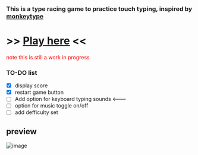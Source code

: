 ### This is a type racing game to practice touch typing, inspired by [monkeytype](https://monkeytype.com)

# >> [Play here](https://oeuf16.github.io/Type-racer/) << 
<span style="color: red;"> note this is still a work in progress </span>

### TO-DO list
- [x] display score
- [x] restart game button 
- [ ] Add option for keyboard typing sounds <---
- [ ] option for music toggle on/off 
- [ ] add defficulty set
## preview

![image](https://user-images.githubusercontent.com/93136950/181870547-03ee0dde-f4fd-41d1-aa8b-a3d2e1bd6310.png)





